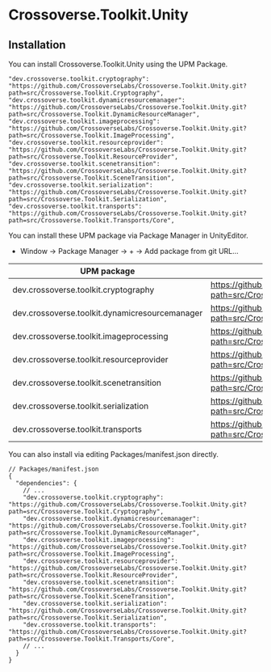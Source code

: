 # Crossoverse.Toolkit.Unity

## Installation
You can install Crossoverse.Toolkit.Unity using the UPM Package.

```
"dev.crossoverse.toolkit.cryptography": "https://github.com/CrossoverseLabs/Crossoverse.Toolkit.Unity.git?path=src/Crossoverse.Toolkit.Cryptography",
"dev.crossoverse.toolkit.dynamicresourcemanager": "https://github.com/CrossoverseLabs/Crossoverse.Toolkit.Unity.git?path=src/Crossoverse.Toolkit.DynamicResourceManager",
"dev.crossoverse.toolkit.imageprocessing": "https://github.com/CrossoverseLabs/Crossoverse.Toolkit.Unity.git?path=src/Crossoverse.Toolkit.ImageProcessing",
"dev.crossoverse.toolkit.resourceprovider": "https://github.com/CrossoverseLabs/Crossoverse.Toolkit.Unity.git?path=src/Crossoverse.Toolkit.ResourceProvider",
"dev.crossoverse.toolkit.scenetransition": "https://github.com/CrossoverseLabs/Crossoverse.Toolkit.Unity.git?path=src/Crossoverse.Toolkit.SceneTransition",
"dev.crossoverse.toolkit.serialization": "https://github.com/CrossoverseLabs/Crossoverse.Toolkit.Unity.git?path=src/Crossoverse.Toolkit.Serialization",
"dev.crossoverse.toolkit.transports": "https://github.com/CrossoverseLabs/Crossoverse.Toolkit.Unity.git?path=src/Crossoverse.Toolkit.Transports/Core",
```

You can install these UPM package via Package Manager in UnityEditor.

- Window -> Package Manager -> + -> Add package from git URL...

| UPM package | git URL |
| ---- | ---- |
| dev.crossoverse.toolkit.cryptography | https://github.com/CrossoverseLabs/Crossoverse.Toolkit.Unity.git?path=src/Crossoverse.Toolkit.Cryptography |
| dev.crossoverse.toolkit.dynamicresourcemanager | https://github.com/CrossoverseLabs/Crossoverse.Toolkit.Unity.git?path=src/Crossoverse.Toolkit.DynamicResourceManager |
| dev.crossoverse.toolkit.imageprocessing | https://github.com/CrossoverseLabs/Crossoverse.Toolkit.Unity.git?path=src/Crossoverse.Toolkit.ImageProcessing |
| dev.crossoverse.toolkit.resourceprovider | https://github.com/CrossoverseLabs/Crossoverse.Toolkit.Unity.git?path=src/Crossoverse.Toolkit.ResourceProvider |
| dev.crossoverse.toolkit.scenetransition | https://github.com/CrossoverseLabs/Crossoverse.Toolkit.Unity.git?path=src/Crossoverse.Toolkit.SceneTransition |
| dev.crossoverse.toolkit.serialization | https://github.com/CrossoverseLabs/Crossoverse.Toolkit.Unity.git?path=src/Crossoverse.Toolkit.Serialization |
| dev.crossoverse.toolkit.transports | https://github.com/CrossoverseLabs/Crossoverse.Toolkit.Unity.git?path=src/Crossoverse.Toolkit.Transports/Core |

You can also install via editing Packages/manifest.json directly.

```
// Packages/manifest.json
{
  "dependencies": {
    // ...
    "dev.crossoverse.toolkit.cryptography": "https://github.com/CrossoverseLabs/Crossoverse.Toolkit.Unity.git?path=src/Crossoverse.Toolkit.Cryptography",
    "dev.crossoverse.toolkit.dynamicresourcemanager": "https://github.com/CrossoverseLabs/Crossoverse.Toolkit.Unity.git?path=src/Crossoverse.Toolkit.DynamicResourceManager",
    "dev.crossoverse.toolkit.imageprocessing": "https://github.com/CrossoverseLabs/Crossoverse.Toolkit.Unity.git?path=src/Crossoverse.Toolkit.ImageProcessing",
    "dev.crossoverse.toolkit.resourceprovider": "https://github.com/CrossoverseLabs/Crossoverse.Toolkit.Unity.git?path=src/Crossoverse.Toolkit.ResourceProvider",
    "dev.crossoverse.toolkit.scenetransition": "https://github.com/CrossoverseLabs/Crossoverse.Toolkit.Unity.git?path=src/Crossoverse.Toolkit.SceneTransition",
    "dev.crossoverse.toolkit.serialization": "https://github.com/CrossoverseLabs/Crossoverse.Toolkit.Unity.git?path=src/Crossoverse.Toolkit.Serialization",
    "dev.crossoverse.toolkit.transports": "https://github.com/CrossoverseLabs/Crossoverse.Toolkit.Unity.git?path=src/Crossoverse.Toolkit.Transports/Core",
    // ...
  }
}
```

